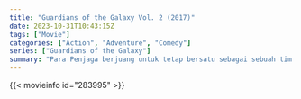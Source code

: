 ```yaml
---
title: "Guardians of the Galaxy Vol. 2 (2017)"
date: 2023-10-31T10:43:15Z
tags: ["Movie"]
categories: ["Action", "Adventure", "Comedy"]
series: ["Guardians of the Galaxy"]
summary: "Para Penjaga berjuang untuk tetap bersatu sebagai sebuah tim saat menangani masalah keluarga pribadi mereka, terutama pertemuan Star-Lord dengan ayahnya, makhluk surgawi yang ambisius, Ego."
---
```


<mux-player stream-type="on-demand"
src="https://kp3d-my.sharepoint.com/personal/ryoo_kp3d_onmicrosoft_com/_layouts/15/download.aspx?share=EVFGZI2k-A5HnDcMubpaZH4BO7UyF6O2VZTvIv5DJkDcXQ" prefer-playback="mse" controls>

</mux-player>


{{< movieinfo id="283995" >}}

<script src="https://cdn.jsdelivr.net/npm/@mux/mux-player"></script>

 <script type="application/ld+json ">
{
"@context": "https://schema.org/",
"@type": "VideoObject",
"name": "Guardians of the Galaxy Vol. 2 (2017)",
"contentUrl": "https://stream.mux.com/j014ViBKWW3ndehPVNjZ9wfryifzSHDlKdE423B5lRdc.m3u8",
"thumbnailUrl": "https://www.themoviedb.org/t/p/original/h4hMBL0MRPYvWAB0hxGwgL6cqIW.jpg?width=314&fit_mode=preserve&time=25",
"uploadDate": "2023-10-31T10:43:15Z",
}

</script>